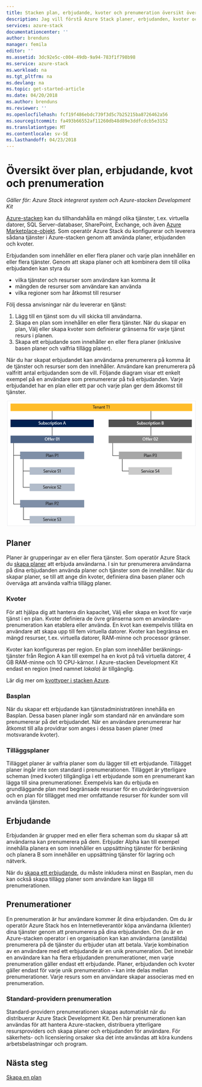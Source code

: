 ```yaml
---
title: Stacken plan, erbjudande, kvoter och prenumeration översikt över Azure | Microsoft Docs
description: Jag vill förstå Azure Stack planer, erbjudanden, kvoter och prenumerationer som en moln-operator.
services: azure-stack
documentationcenter: ''
author: brenduns
manager: femila
editor: ''
ms.assetid: 3dc92e5c-c004-49db-9a94-783f1f798b98
ms.service: azure-stack
ms.workload: na
ms.tgt_pltfrm: na
ms.devlang: na
ms.topic: get-started-article
ms.date: 04/20/2018
ms.author: brenduns
ms.reviewer: ''
ms.openlocfilehash: fcf19f486ebdc739f3d5c7b25215ba8726462a56
ms.sourcegitcommit: fa493b66552af11260db48d89e3ddfcdcb5e3152
ms.translationtype: MT
ms.contentlocale: sv-SE
ms.lasthandoff: 04/23/2018
---
```

# <a name="plan-offer-quota-and-subscription-overview"></a>Översikt över plan, erbjudande, kvot och prenumeration

*Gäller för: Azure Stack integrerat system och Azure-stacken Development Kit*

[Azure-stacken](azure-stack-poc.md) kan du tillhandahålla en mängd olika tjänster, t.ex. virtuella datorer, SQL Server-databaser, SharePoint, Exchange, och även [Azure Marketplace-objekt](azure-stack-marketplace-azure-items.md). Som operatör Azure Stack du konfigurerar och leverera sådana tjänster i Azure-stacken genom att använda planer, erbjudanden och kvoter.

Erbjudanden som innehåller en eller flera planer och varje plan innehåller en eller flera tjänster. Genom att skapa planer och att kombinera dem till olika erbjudanden kan styra du
- vilka tjänster och resurser som användare kan komma åt
- mängden de resurser som användare kan använda
- vilka regioner som har åtkomst till resurser

Följ dessa anvisningar när du levererar en tjänst:

1. Lägg till en tjänst som du vill skicka till användarna.
2. Skapa en plan som innehåller en eller flera tjänster. När du skapar en plan, Välj eller skapa kvoter som definierar gränserna för varje tjänst resurs i planen.
3. Skapa ett erbjudande som innehåller en eller flera planer (inklusive basen planer och valfria tillägg planer).

När du har skapat erbjudandet kan användarna prenumerera på komma åt de tjänster och resurser som den innehåller. Användare kan prenumerera på valfritt antal erbjudanden som de vill. Följande diagram visar ett enkelt exempel på en användare som prenumererar på två erbjudanden. Varje erbjudandet har en plan eller ett par och varje plan ger dem åtkomst till tjänster.

![](media/azure-stack-key-features/image4.png)

## <a name="plans"></a>Planer

Planer är grupperingar av en eller flera tjänster. Som operatör Azure Stack du [skapa planer](azure-stack-create-plan.md) att erbjuda användarna. I sin tur prenumerera användarna på dina erbjudanden använda planer och tjänster som de innehåller. När du skapar planer, se till att ange din kvoter, definiera dina basen planer och överväga att använda valfria tillägg planer.

### <a name="quotas"></a>Kvoter

För att hjälpa dig att hantera din kapacitet, Välj eller skapa en kvot för varje tjänst i en plan. Kvoter definiera de övre gränserna som en användare-prenumeration kan etablera eller använda. En kvot kan exempelvis tillåta en användare att skapa upp till fem virtuella datorer. Kvoter kan begränsa en mängd resurser, t.ex. virtuella datorer, RAM-minne och processor gränser.

Kvoter kan konfigureras per region. En plan som innehåller beräknings-tjänster från Region A kan till exempel ha en kvot på två virtuella datorer, 4 GB RAM-minne och 10 CPU-kärnor. I Azure-stacken Development Kit endast en region (med namnet *lokala*) är tillgänglig.

Lär dig mer om [kvottyper i stacken Azure](azure-stack-quota-types.md). 

### <a name="base-plan"></a>Basplan

När du skapar ett erbjudande kan tjänstadministratören innehålla en Basplan. Dessa basen planer ingår som standard när en användare som prenumererar på det erbjudandet. När en användare prenumererar har åtkomst till alla providrar som anges i dessa basen planer (med motsvarande kvoter).

### <a name="add-on-plans"></a>Tilläggsplaner

Tillägget planer är valfria planer som du lägger till ett erbjudande. Tillägget planer ingår inte som standard i prenumerationen. Tillägget är ytterligare scheman (med kvoter) tillgängliga i ett erbjudande som en prenumerant kan lägga till sina prenumerationer. Exempelvis kan du erbjuda en grundläggande plan med begränsade resurser för en utvärderingsversion och en plan för tillägget med mer omfattande resurser för kunder som vill använda tjänsten.

## <a name="offers"></a>Erbjudande

Erbjudanden är grupper med en eller flera scheman som du skapar så att användarna kan prenumerera på dem. Erbjuder Alpha kan till exempel innehålla planera en som innehåller en uppsättning tjänster för beräkning och planera B som innehåller en uppsättning tjänster för lagring och nätverk. 

När du [skapa ett erbjudande](azure-stack-create-offer.md), du måste inkludera minst en Basplan, men du kan också skapa tillägg planer som användare kan lägga till prenumerationen.


## <a name="subscriptions"></a>Prenumerationer

En prenumeration är hur användare kommer åt dina erbjudanden. Om du är operatör Azure Stack hos en Internetleverantör köpa användarna (klienter) dina tjänster genom att prenumerera på dina erbjudanden. Om du är en Azure-stacken operator i en organisation kan kan användarna (anställda) prenumerera på de tjänster du erbjuder utan att betala. Varje kombination av en användare med ett erbjudande är en unik prenumeration. Det innebär en användare kan ha flera erbjudanden prenumerationer, men varje prenumeration gäller endast ett erbjudande. Planer, erbjudanden och kvoter gäller endast för varje unik prenumeration – kan inte delas mellan prenumerationer. Varje resurs som en användare skapar associeras med en prenumeration.


### <a name="default-provider-subscription"></a>Standard-providern prenumeration

Standard-providern prenumerationen skapas automatiskt när du distribuerar Azure Stack Development Kit. Den här prenumerationen kan användas för att hantera Azure-stacken, distribuera ytterligare resursproviders och skapa planer och erbjudanden för användare. För säkerhets- och licensiering orsaker ska det inte användas att köra kundens arbetsbelastningar och program. 

## <a name="next-steps"></a>Nästa steg

[Skapa en plan](azure-stack-create-plan.md)
